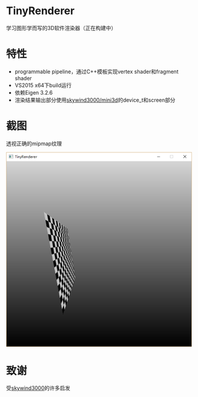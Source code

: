 # TinyRenderer

学习图形学而写的3D软件渲染器（正在构建中）

特性
===
* programmable pipeline，通过C++模板实现vertex shader和fragment shader
* VS2015 x64下build运行
* 依赖Eigen 3.2.6
* 渲染结果输出部分使用[skywind3000/mini3d](https://github.com/skywind3000/mini3d)的device_t和screen部分

截图
===

透视正确的mipmap纹理

![](.//images//mipmap.png)

致谢
===
受[skywind3000](https://github.com/skywind3000)的许多启发

